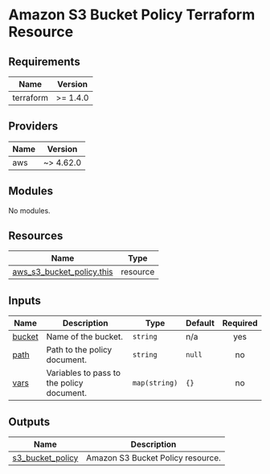 # Amazon S3 Bucket Policy Terraform Resource

## Requirements

| Name      | Version  |
| --------- | -------- |
| terraform | >= 1.4.0 |

## Providers

| Name | Version   |
| ---- | --------- |
| aws  | ~> 4.62.0 |

## Modules

No modules.

## Resources

| Name                                                                                                                      | Type     |
| ------------------------------------------------------------------------------------------------------------------------- | -------- |
| [aws_s3_bucket_policy.this](https://registry.terraform.io/providers/hashicorp/aws/latest/docs/resources/s3_bucket_policy) | resource |

## Inputs

| Name                                                | Description                               | Type          | Default | Required |
| --------------------------------------------------- | ----------------------------------------- | ------------- | ------- | :------: |
| <a name="input_bucket"></a> [bucket](#input_bucket) | Name of the bucket.                       | `string`      | n/a     |   yes    |
| <a name="input_path"></a> [path](#input_path)       | Path to the policy document.              | `string`      | `null`  |    no    |
| <a name="input_vars"></a> [vars](#input_vars)       | Variables to pass to the policy document. | `map(string)` | `{}`    |    no    |

## Outputs

| Name                                                                                | Description                       |
| ----------------------------------------------------------------------------------- | --------------------------------- |
| <a name="output_s3_bucket_policy"></a> [s3_bucket_policy](#output_s3_bucket_policy) | Amazon S3 Bucket Policy resource. |

